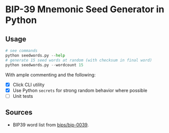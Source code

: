 # BIP-39 Mnemonic Seed Generator in Python

## Usage
```python
# see commands
python seedwords.py --help
# generate 15 seed words at random (with checksum in final word)
python seedwords.py --wordcount 15
```

With ample commenting and the following:
* [x] Click CLI utility
* [x] Use Python `secrets` for strong random behavior where possible
* [ ] Unit tests

## Sources
* BIP39 word list from [bips/bip-0039](https://github.com/bitcoin/bips/tree/master/bip-0039).
